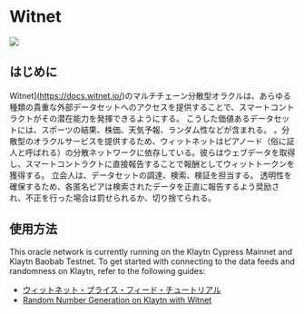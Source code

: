 # Witnet

![](/img/banners/kaia-witnet.png)

## はじめに

Witnet](https://docs.witnet.io/)のマルチチェーン分散型オラクルは、あらゆる種類の貴重な外部データセットへのアクセスを提供することで、スマートコントラクトがその潜在能力を発揮できるようにする。 こうした価値あるデータセットには、スポーツの結果、株価、天気予報、ランダム性などが含まれる。
。分散型のオラクルサービスを提供するため、ウィットネットはピアノード（俗に証人と呼ばれる）の分散ネットワークに依存している。彼らはウェブデータを取得し、スマートコントラクトに直接報告することで報酬としてウィットトークンを獲得する。 立会人は、データセットの調達、検索、検証を担当する。 透明性を確保するため、各匿名ピアは検索されたデータを正直に報告するよう奨励され、不正を行った場合は罰せられるか、切り捨てられる。

## 使用方法

This oracle network is currently running on the Klaytn Cypress Mainnet and Klaytn Baobab Testnet. To get started with connecting to the data feeds and randomness on Klaytn, refer to the following guides:

- [ウィットネット・プライス・フィード・チュートリアル](https://metaverse-knowledge-kit.klaytn.foundation/docs/decentralized-oracle/oracle-providers/witnet-tutorial)
- [Random Number Generation on Klaytn with Witnet](https://medium.com/klaytn/random-number-generation-on-klaytn-with-witnet-ae136dad0562)
